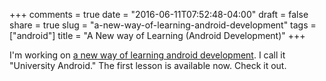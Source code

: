 +++
comments = true
date = "2016-06-11T07:52:48-04:00"
draft = false
share = true
slug = "a-new-way-of-learning-android-development"
tags = ["android"]
title = "A New way of Learning (Android Development)"
+++

I'm working on [a new way of learning android development](http://universityandroid.com). I call it "University Android." The first lesson is available now. Check it out. 